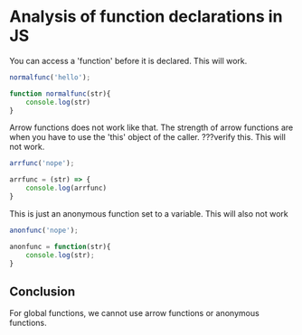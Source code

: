 # Analysis of function declarations in JS

You can access a 'function' before it is declared. This will work.
```js
normalfunc('hello');

function normalfunc(str){
    console.log(str)
}
```

Arrow functions does not work like that. The strength of arrow functions are when you have to use the 'this' object of the caller. ???verify this. This will not work.
```js
arrfunc('nope');

arrfunc = (str) => {
    console.log(arrfunc)
}
```

This is just an anonymous function set to a variable. This will also not work
```js
anonfunc('nope');

anonfunc = function(str){
    console.log(str);
}
```


## Conclusion
For global functions, we cannot use arrow functions or anonymous functions.
